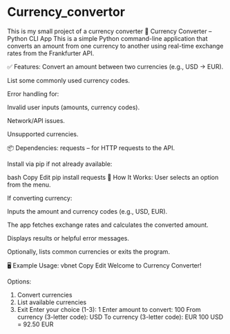 # Currency_convertor
This is my small project of a currency converter
💱 Currency Converter – Python CLI App
This is a simple Python command-line application that converts an amount from one currency to another using real-time exchange rates from the Frankfurter API.

✅ Features:
Convert an amount between two currencies (e.g., USD → EUR).

List some commonly used currency codes.

Error handling for:

Invalid user inputs (amounts, currency codes).

Network/API issues.

Unsupported currencies.

📦 Dependencies:
requests – for HTTP requests to the API.

Install via pip if not already available:

bash
Copy
Edit
pip install requests
🏃 How It Works:
User selects an option from the menu.

If converting currency:

Inputs the amount and currency codes (e.g., USD, EUR).

The app fetches exchange rates and calculates the converted amount.

Displays results or helpful error messages.

Optionally, lists common currencies or exits the program.

🖥️ Example Usage:
vbnet
Copy
Edit
Welcome to Currency Converter!

Options:
1. Convert currencies
2. List available currencies
3. Exit
Enter your choice (1-3): 1
Enter amount to convert: 100
From currency (3-letter code): USD
To currency (3-letter code): EUR
100 USD = 92.50 EUR
